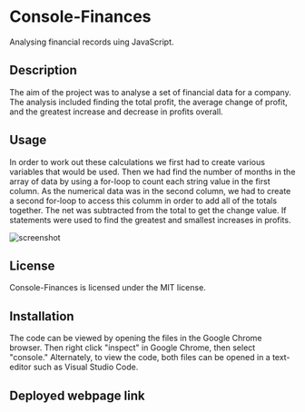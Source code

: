 # Console-Finances

Analysing financial records uing JavaScript.

## Description

The aim of the project was to analyse a set of financial data for a company. The analysis included finding the total profit, the average change of profit, and the greatest increase and decrease in profits overall.

## Usage

In order to work out these calculations we first had to create various variables that would be used. Then we had find the number of months in the array of data by using a for-loop to count each string value in the first column. As the numerical data was in the second column, we had to create a second for-loop to access this columm in order to add all of the totals together. The net was subtracted from the total to get the change value. If statements were used to find the greatest and smallest increases in profits.

![screenshot](../Console-Finances/images/screenshot.png)

## License

Console-Finances is licensed under the MIT license.

## Installation

The code can be viewed by opening the files in the Google Chrome browser. Then right click "inspect" in Google Chrome, then select "console." Alternately, to view the code, both files can be opened in a text-editor such as Visual Studio Code.

## Deployed webpage link
